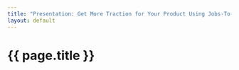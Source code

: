 ```yaml
---
title: "Presentation: Get More Traction for Your Product Using Jobs-To-Be-Done"
layout: default
---
```


# {{ page.title }}

<script async class="speakerdeck-embed" data-id="c12ab323098d4e039b3c1e739ed909d7" data-ratio="1.77777777777778" src="//speakerdeck.com/assets/embed.js"></script>
